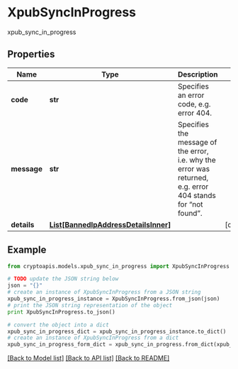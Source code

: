 # XpubSyncInProgress

xpub_sync_in_progress

## Properties
Name | Type | Description | Notes
------------ | ------------- | ------------- | -------------
**code** | **str** | Specifies an error code, e.g. error 404. | 
**message** | **str** | Specifies the message of the error, i.e. why the error was returned, e.g. error 404 stands for “not found”. | 
**details** | [**List[BannedIpAddressDetailsInner]**](BannedIpAddressDetailsInner.md) |  | [optional] 

## Example

```python
from cryptoapis.models.xpub_sync_in_progress import XpubSyncInProgress

# TODO update the JSON string below
json = "{}"
# create an instance of XpubSyncInProgress from a JSON string
xpub_sync_in_progress_instance = XpubSyncInProgress.from_json(json)
# print the JSON string representation of the object
print XpubSyncInProgress.to_json()

# convert the object into a dict
xpub_sync_in_progress_dict = xpub_sync_in_progress_instance.to_dict()
# create an instance of XpubSyncInProgress from a dict
xpub_sync_in_progress_form_dict = xpub_sync_in_progress.from_dict(xpub_sync_in_progress_dict)
```
[[Back to Model list]](../README.md#documentation-for-models) [[Back to API list]](../README.md#documentation-for-api-endpoints) [[Back to README]](../README.md)


